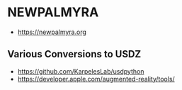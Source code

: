 # NEWPALMYRA

- https://newpalmyra.org

## Various Conversions to USDZ

- https://github.com/KarpelesLab/usdpython
- https://developer.apple.com/augmented-reality/tools/

